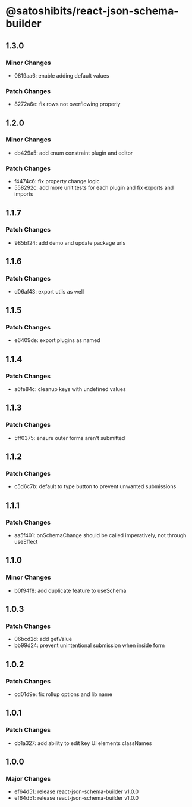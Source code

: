# @satoshibits/react-json-schema-builder

## 1.3.0

### Minor Changes

- 0819aa6: enable adding default values

### Patch Changes

- 8272a6e: fix rows not overflowing properly

## 1.2.0

### Minor Changes

- cb429a5: add enum constraint plugin and editor

### Patch Changes

- f4474c6: fix property change logic
- 558292c: add more unit tests for each plugin and fix exports and imports

## 1.1.7

### Patch Changes

- 985bf24: add demo and update package urls

## 1.1.6

### Patch Changes

- d06af43: export utils as well

## 1.1.5

### Patch Changes

- e6409de: export plugins as named

## 1.1.4

### Patch Changes

- a6fe84c: cleanup keys with undefined values

## 1.1.3

### Patch Changes

- 5ff0375: ensure outer forms aren't submitted

## 1.1.2

### Patch Changes

- c5d6c7b: default to type button to prevent unwanted submissions

## 1.1.1

### Patch Changes

- aa5f401: onSchemaChange should be called imperatively, not through useEffect

## 1.1.0

### Minor Changes

- b0f94f8: add duplicate feature to useSchema

## 1.0.3

### Patch Changes

- 06bcd2d: add getValue
- bb99d24: prevent unintentional submission when inside form

## 1.0.2

### Patch Changes

- cd01d9e: fix rollup options and lib name

## 1.0.1

### Patch Changes

- cb1a327: add ability to edit key UI elements classNames

## 1.0.0

### Major Changes

- ef64d51: release react-json-schema-builder v1.0.0
- ef64d51: release react-json-schema-builder v1.0.0
